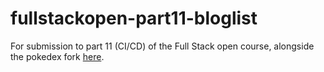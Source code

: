 # fullstackopen-part11-bloglist

For submission to part 11 (CI/CD) of the Full Stack open course, alongside the pokedex fork [here](https://github.com/Numbers00/full-stack-open-pokedex).
